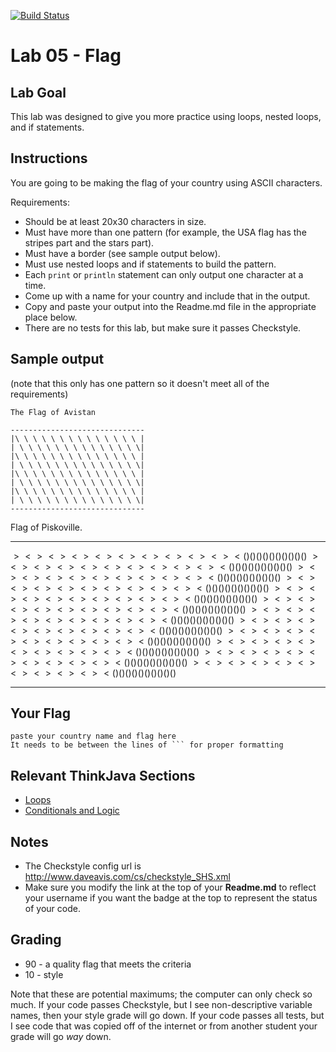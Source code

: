 [![Build Status](https://travis-ci.com/StratfordHS-CS2/lab-05-flag-username.svg)](https://travis-ci.com/StratfordHS-CS2/lab-05-flag-username)

# Lab 05 - Flag

## Lab Goal
This lab was designed to give you more practice using loops, nested loops, and if statements.

## Instructions
You are going to be making the flag of your country using ASCII characters.

Requirements:
* Should be at least 20x30 characters in size.
* Must have more than one pattern (for example, the USA flag has the stripes part and the stars part).
* Must have a border (see sample output below).
* Must use nested loops and if statements to build the pattern.
* Each `print` or `println` statement can only output one character at a time.
* Come up with a name for your country and include that in the output.
* Copy and paste your output into the Readme.md file in the appropriate place below.
* There are no tests for this lab, but make sure it passes Checkstyle.

## Sample output
(note that this only has one pattern so it doesn't meet all of the requirements)
```
The Flag of Avistan

------------------------------
|\ \ \ \ \ \ \ \ \ \ \ \ \ \ |
| \ \ \ \ \ \ \ \ \ \ \ \ \ \|
|\ \ \ \ \ \ \ \ \ \ \ \ \ \ |
| \ \ \ \ \ \ \ \ \ \ \ \ \ \|
|\ \ \ \ \ \ \ \ \ \ \ \ \ \ |
| \ \ \ \ \ \ \ \ \ \ \ \ \ \|
|\ \ \ \ \ \ \ \ \ \ \ \ \ \ |
| \ \ \ \ \ \ \ \ \ \ \ \ \ \|
------------------------------
```
Flag of Piskoville.
__________________________________________
$><><><><><><><><><><()()()()()()()()()()$
$><><><><><><><><><><()()()()()()()()()()$
$><><><><><><><><><><()()()()()()()()()()$
$><><><><><><><><><><()()()()()()()()()()$
$><><><><><><><><><><()()()()()()()()()()$
$><><><><><><><><><><()()()()()()()()()()$
$><><><><><><><><><><()()()()()()()()()()$
$><><><><><><><><><><()()()()()()()()()()$
$><><><><><><><><><><()()()()()()()()()()$
$><><><><><><><><><><()()()()()()()()()()$
$><><><><><><><><><><()()()()()()()()()()$
$><><><><><><><><><><()()()()()()()()()()$
__________________________________________
## Your Flag
```
paste your country name and flag here
It needs to be between the lines of ``` for proper formatting
```

## Relevant ThinkJava Sections
* [Loops](http://greenteapress.com/thinkjava6/html/thinkjava6008.html)
* [Conditionals and Logic](http://greenteapress.com/thinkjava6/html/thinkjava6006.html)

## Notes
* The Checkstyle config url is http://www.daveavis.com/cs/checkstyle_SHS.xml
* Make sure you modify the link at the top of your **Readme.md** to reflect your username if you want the badge at the top to represent the status of your code.



## Grading
* 90 - a quality flag that meets the criteria
* 10 - style

Note that these are potential maximums; the computer can only check so much.  If your code passes Checkstyle, but I see non-descriptive variable names, then your style grade will go down.  If your code passes all tests, but I see code that was copied off of the internet or from another student your grade will go *way* down.
